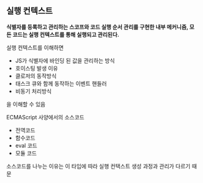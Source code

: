 ## 실행 컨텍스트

**식별자를 등록하고 관리하는 스코프와 코드 실행 순서 관리를 구현한 내부 메커니즘, 모든 코드는 실행 컨텍스트를 통해 실행되고 관리된다.**

실행 컨텍스트를 이해하면

- JS가 식별자에 바인딩 된 값을 관리하는 방식
- 호이스팅 발생 이유
- 클로저의 동작방식
- 태스크 큐와 함께 동작하는 이벤트 핸들러
- 비동기 처리방식

을 이해할 수 있음

ECMAScript 사양에서의 소스코드

- 전역코드
- 함수코드
- eval 코드
- 모듈 코드

소스코드를 나누는 이유는 이 타입에 따라 실행 컨택스트 생성 과정과 관리가 다르기 때문
